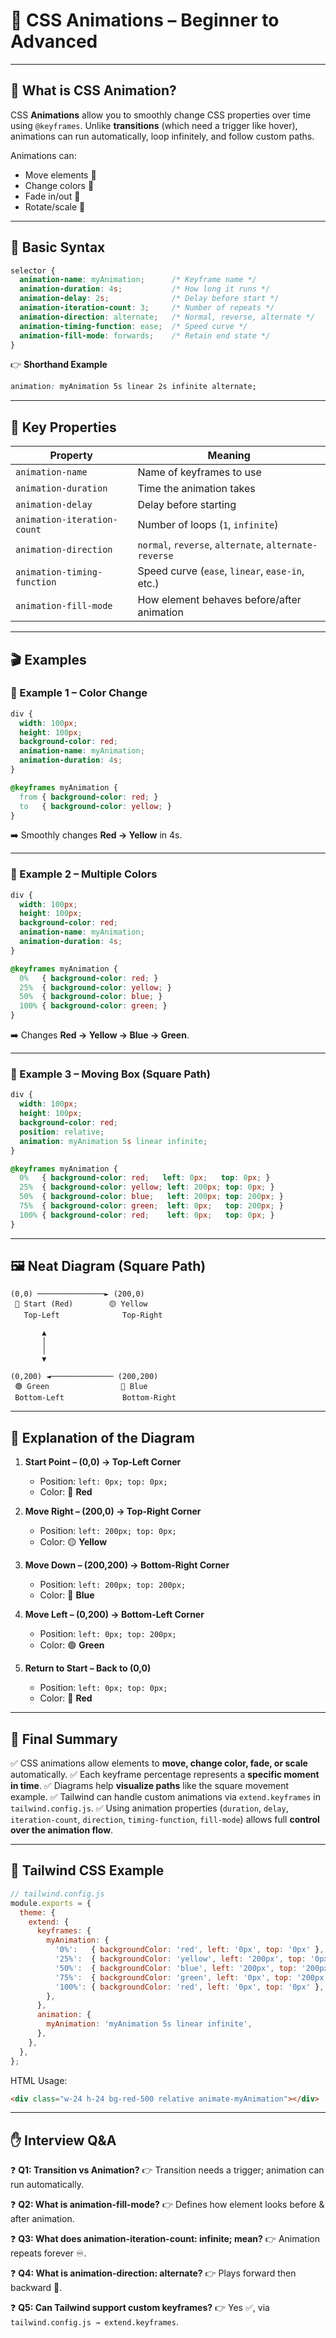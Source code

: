 # 🎨 CSS Animations – Beginner to Advanced

---

## 📌 What is CSS Animation?

CSS **Animations** allow you to smoothly change CSS properties over time using `@keyframes`.
Unlike **transitions** (which need a trigger like hover), animations can run automatically, loop infinitely, and follow custom paths.

Animations can:

* Move elements 🚶
* Change colors 🎨
* Fade in/out 👻
* Rotate/scale 🔄

---

## 📝 Basic Syntax

```css
selector {
  animation-name: myAnimation;      /* Keyframe name */
  animation-duration: 4s;           /* How long it runs */
  animation-delay: 2s;              /* Delay before start */
  animation-iteration-count: 3;     /* Number of repeats */
  animation-direction: alternate;   /* Normal, reverse, alternate */
  animation-timing-function: ease;  /* Speed curve */
  animation-fill-mode: forwards;    /* Retain end state */
}
```

👉 **Shorthand Example**

```css
animation: myAnimation 5s linear 2s infinite alternate;
```

---

## 🔑 Key Properties

| Property                    | Meaning                                               |
| --------------------------- | ----------------------------------------------------- |
| `animation-name`            | Name of keyframes to use                              |
| `animation-duration`        | Time the animation takes                              |
| `animation-delay`           | Delay before starting                                 |
| `animation-iteration-count` | Number of loops (`1`, `infinite`)                     |
| `animation-direction`       | `normal`, `reverse`, `alternate`, `alternate-reverse` |
| `animation-timing-function` | Speed curve (`ease`, `linear`, `ease-in`, etc.)       |
| `animation-fill-mode`       | How element behaves before/after animation            |

---

## 🎬 Examples

### 🔑 Example 1 – Color Change

```css
div {
  width: 100px;
  height: 100px;
  background-color: red;
  animation-name: myAnimation;
  animation-duration: 4s;
}

@keyframes myAnimation {
  from { background-color: red; }
  to   { background-color: yellow; }
}
```

➡️ Smoothly changes **Red → Yellow** in 4s.

---

### 🔑 Example 2 – Multiple Colors

```css
div {
  width: 100px;
  height: 100px;
  background-color: red;
  animation-name: myAnimation;
  animation-duration: 4s;
}

@keyframes myAnimation {
  0%   { background-color: red; }
  25%  { background-color: yellow; }
  50%  { background-color: blue; }
  100% { background-color: green; }
}
```

➡️ Changes **Red → Yellow → Blue → Green**.

---

### 🔑 Example 3 – Moving Box (Square Path)

```css
div {
  width: 100px;
  height: 100px;
  background-color: red;
  position: relative;
  animation: myAnimation 5s linear infinite;
}

@keyframes myAnimation {
  0%   { background-color: red;   left: 0px;   top: 0px; }
  25%  { background-color: yellow; left: 200px; top: 0px; }
  50%  { background-color: blue;   left: 200px; top: 200px; }
  75%  { background-color: green;  left: 0px;   top: 200px; }
  100% { background-color: red;    left: 0px;   top: 0px; }
}
```

---

## 🖼️ Neat Diagram (Square Path)

```
(0,0) ───────────────► (200,0)
 🔴 Start (Red)        🟡 Yellow
   Top-Left              Top-Right

       ▲
       │
       │
       ▼

(0,200) ◄────────────── (200,200)
 🟢 Green                🔵 Blue
 Bottom-Left             Bottom-Right
```

---

## 🔎 Explanation of the Diagram

1. **Start Point – (0,0) → Top-Left Corner**

   * Position: `left: 0px; top: 0px;`
   * Color: 🔴 **Red**

2. **Move Right – (200,0) → Top-Right Corner**

   * Position: `left: 200px; top: 0px;`
   * Color: 🟡 **Yellow**

3. **Move Down – (200,200) → Bottom-Right Corner**

   * Position: `left: 200px; top: 200px;`
   * Color: 🔵 **Blue**

4. **Move Left – (0,200) → Bottom-Left Corner**

   * Position: `left: 0px; top: 200px;`
   * Color: 🟢 **Green**

5. **Return to Start – Back to (0,0)**

   * Position: `left: 0px; top: 0px;`
   * Color: 🔴 **Red**

---

## 📌 Final Summary

✅ CSS animations allow elements to **move, change color, fade, or scale** automatically.
✅ Each keyframe percentage represents a **specific moment in time**.
✅ Diagrams help **visualize paths** like the square movement example.
✅ Tailwind can handle custom animations via `extend.keyframes` in `tailwind.config.js`.
✅ Using animation properties (`duration`, `delay`, `iteration-count`, `direction`, `timing-function`, `fill-mode`) allows full **control over the animation flow**.

---

## 🎯 Tailwind CSS Example

```js
// tailwind.config.js
module.exports = {
  theme: {
    extend: {
      keyframes: {
        myAnimation: {
          '0%':   { backgroundColor: 'red', left: '0px', top: '0px' },
          '25%':  { backgroundColor: 'yellow', left: '200px', top: '0px' },
          '50%':  { backgroundColor: 'blue', left: '200px', top: '200px' },
          '75%':  { backgroundColor: 'green', left: '0px', top: '200px' },
          '100%': { backgroundColor: 'red', left: '0px', top: '0px' },
        },
      },
      animation: {
        myAnimation: 'myAnimation 5s linear infinite',
      },
    },
  },
};
```

HTML Usage:

```html
<div class="w-24 h-24 bg-red-500 relative animate-myAnimation"></div>
```

---

## ✋ Interview Q&A

❓ **Q1: Transition vs Animation?**
👉 Transition needs a trigger; animation can run automatically.

❓ **Q2: What is animation-fill-mode?**
👉 Defines how element looks before & after animation.

❓ **Q3: What does animation-iteration-count: infinite; mean?**
👉 Animation repeats forever ♾️.

❓ **Q4: What is animation-direction: alternate?**
👉 Plays forward then backward 🔄.

❓ **Q5: Can Tailwind support custom keyframes?**
👉 Yes ✅, via `tailwind.config.js → extend.keyframes`.
